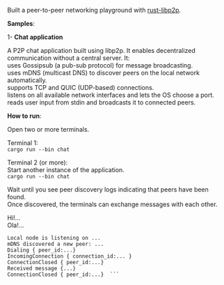 Built a peer-to-peer networking playground with [rust-libp2p](https://github.com/libp2p/rust-libp2p).

**Samples**:   


1- **Chat application**  

A P2P chat application built using libp2p. It enables decentralized communication without a central server. It:   
uses Gossipsub (a pub-sub protocol) for message broadcasting.  
uses mDNS (multicast DNS) to discover peers on the local network automatically.  
supports TCP and QUIC (UDP-based) connections.  
listens on all available network interfaces and lets the OS choose a port.  
reads user input from stdin and broadcasts it to connected peers.  


**How to run**:  

Open two or more terminals.  

Terminal 1:  
`cargo run --bin chat`  

Terminal 2 (or more):  
Start another instance of the application.  
`cargo run --bin chat`  

Wait until you see peer discovery logs indicating that peers have been found.  
Once discovered, the terminals can exchange messages with each other.  

Hi!...  
Ola!...


```The system handles several types of logs/events, including:  
Local node is listening on ...  
mDNS discovered a new peer: ...  
Dialing { peer_id:...}  
IncomingConnection { connection_id:... }  
ConnectionClosed { peer_id:...}  
Received message {...}  
ConnectionClosed { peer_id:...}  ```
